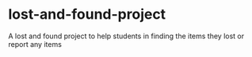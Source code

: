 # lost-and-found-project
A lost and found project to help students in finding the items they lost or report any items
